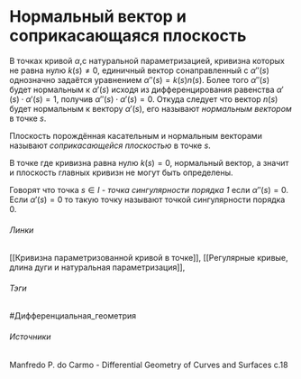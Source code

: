 # Нормальный вектор и соприкасающаяся плоскость
В точках кривой $\alpha$,с натуральной параметризацией, кривизна которых не равна нулю $k(s)\ne0$, единичный вектор сонаправленный с $\alpha''(s)$ однозначно задаётся уравнением $\alpha''(s)=k(s)n(s)$. Более того $\alpha''(s)$ будет нормальным к $\alpha'(s)$ исходя из дифференцирования равенства $\alpha'(s)\cdot\alpha'(s)=1$, получив $\alpha''(s)\cdot\alpha'(s)=0$. Откуда следует что вектор $n(s)$ будет нормальным к вектору $\alpha'(s)$, его называют *нормальным вектором* в точке $s$.

Плоскость порождённая касательным и нормальным векторами называют *соприкасающейся плоскостью* в точке $s$.

В точке где кривизна равна нулю $k(s)=0$, нормальный вектор, а значит и плоскость главных кривизн не могут быть определены. 

Говорят что точка $s\in I$ - *точка сингулярности порядка 1* если $\alpha''(s)=0$. Если $\alpha'(s)=0$ то такую точку называют точкой сингулярности порядка 0.
###### Линки
 [[Кривизна параметризованной кривой в точке]],
 [[Регулярные кривые, длина дуги и натуральная параметризация]],
###### Тэги
 #Дифференциальная_геометрия 
###### Источники
 Manfredo P. do Carmo - Differential Geometry of Curves and Surfaces с.18